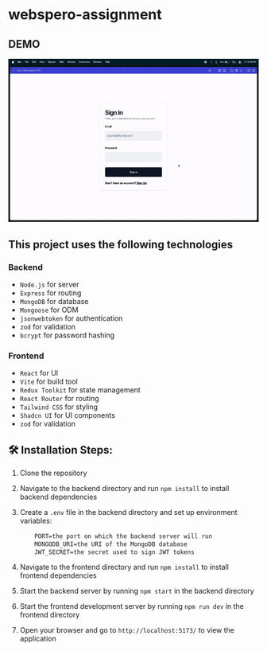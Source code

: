# webspero-assignment

## DEMO

![Video Demo](./frontend/src/assets/demo.gif)

## This project uses the following technologies

### Backend

- `Node.js` for server
- `Express` for routing
- `MongoDB` for database
- `Mongoose` for ODM
- `jsonwebtoken` for authentication
- `zod` for validation
- `bcrypt` for password hashing

### Frontend

- `React` for UI
- `Vite` for build tool
- `Redux Toolkit` for state management
- `React Router` for routing
- `Tailwind CSS` for styling
- `Shadcn UI` for UI components
- `zod` for validation

## 🛠️ Installation Steps:</h2>

1. Clone the repository
2. Navigate to the backend directory and run `npm install` to install backend dependencies
3. Create a `.env` file in the backend directory and set up environment variables:

   ```.env
       PORT=the port on which the backend server will run
       MONGODB_URI=the URI of the MongoDB database
       JWT_SECRET=the secret used to sign JWT tokens
   ```

4. Navigate to the frontend directory and run `npm install` to install frontend dependencies

5. Start the backend server by running `npm start` in the backend directory

6. Start the frontend development server by running `npm run dev` in the frontend directory

7. Open your browser and go to `http://localhost:5173/` to view the application

